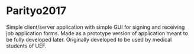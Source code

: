# Parityo2017
Simple client/server application with simple GUI for signing and receiving job application forms.
Made as a prototype version of application meant to be fully developed later.
Originally developed to be used by medical students of UEF.
